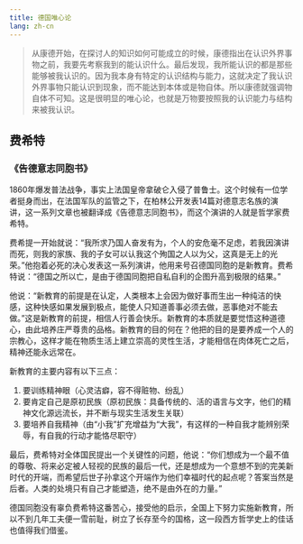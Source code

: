 ```yaml
---
title: 德国唯心论
lang: zh-cn
---
```


> 从康德开始，在探讨人的知识如何可能成立的时候，康德指出在认识外界事物之前，我要先考察我到的能认识什么。最后发现，我所能认识的都是那些能够被我认识的。因为我本身有特定的认识结构与能力，这就决定了我认识外界事物只能认识到现象，而不能达到本体或是物自体。所以康德就强调物自体不可知。这是很明显的唯心论，也就是万物要按照我的认识能力与结构来被我认识。

## 费希特

### 《告德意志同胞书》

1860年爆发普法战争，事实上法国皇帝拿破仑入侵了普鲁士。这个时候有一位学者挺身而出，在法国军队的监管之下，在柏林公开发表14篇对德意志名族的演讲，这一系列文章也被翻译成《告德意志同胞书》，而这个演讲的人就是哲学家费希特。

费希提一开始就说：“我所求乃国人奋发有为，个人的安危毫不足虑，若我因演讲而死，则我的家族、我的子女可以认我这个殉国之人以为父，这真是无上的光荣。”他抱着必死的决心发表这一系列演讲，他用来号召德国同胞的是新教育。费希特说：“德国之所以亡，是由于德国同胞把自私自利的企图升高到极限的结果。”

他说：“新教育的前提是在认定，人类根本上会因为做好事而生出一种纯洁的快感，这种快感如果发展到极点，能使人只知道善事必须去做，恶事绝对不能去做。”这是新教育的前提，相信人行善会快乐。新教育的本质就是要觉悟这种道德心，由此培养庄严尊贵的品格。新教育的目的何在？他把的目的是要养成一个人的宗教心，这样才能在物质生活上建立崇高的灵性生活，才能相信在肉体死亡之后，精神还能永远常在。

新教育的主要内容有以下三点：

1. 要训练精神眼（心灵洁癖，容不得赃物、纷乱）
2. 要肯定自己是原初民族（原初民族：具备传统的、活的语言与文字，他们的精神文化源远流长，并不断与现实生活发生关联）
3. 要培养自我精神（由“小我”扩充增益为“大我”，有这样的一种自我才能辨别荣辱，有自我的行动才能恪尽职守）

最后，费希特对全体国民提出一个关键性的问题，他说：“你们想成为一个最不值的尊敬、将来必定被人轻视的民族的最后一代，还是想成为一个意想不到的完美新时代的开端，而希望后世子孙拿这个开端作为他们幸福时代的起点呢？答案当然是后者。人类的处境只有自己才能塑造，绝不是由外在的力量。”

德国同胞没有辜负费希特这番苦心，接受他的启示，全国上下努力实施新教育，所以不到几年工夫便一雪前耻，树立了长存至今的国格，这一段西方哲学史上的佳话也值得我们借鉴。


